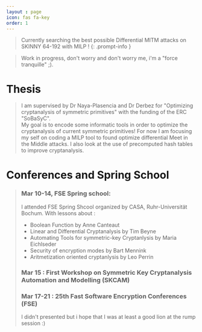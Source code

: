 ```yaml
---
layout : page
icon: fas fa-key
order: 1
---
```


> Currently searching the best possible Differential MITM attacks on SKINNY 64-192 with MILP !
{: .prompt-info }


> Work in progress, don't worry and don't worry me, i'm a "force tranquille" ;).

# Thesis
> I am supervised by Dr Naya-Plasencia and Dr Derbez for "Optimizing cryptanalysis of symmetric primitives" with the funding of the ERC "SoBaSyC".\
> My goal is to encode some informatic tools in order to optimize the cryptanalysis of current symmetric primitives! For now I am focusing my self on coding a MILP tool to found optimize differential Meet in the Middle attacks.
> I also look at the use of precomputed hash tables to improve cryptanalysis.

# Conferences and Spring School
> ### Mar 10-14, FSE Spring school:
> I attended FSE Spring Shcool organized by CASA, Ruhr-Universität Bochum. With lessons about :
> - Boolean Function by Anne Canteaut
> - Linear and Differential Cryptanalysis by Tim Beyne
> - Automating Tools for symmetric-key Cryptanlysis by Maria Eichlseder
> - Security of encryption modes by Bart Mennink
> - Aritmetization oriented cryptanlysis by Leo Perrin
>
> ### Mar 15 : First Workshop on Symmetric Key Cryptanalysis Automation and Modelling (SKCAM)
>
> ### Mar 17-21 : 25th Fast Software Encryption Conferences (FSE)
> I didn't presented but i hope that I was at least a good lion at the rump session :)
